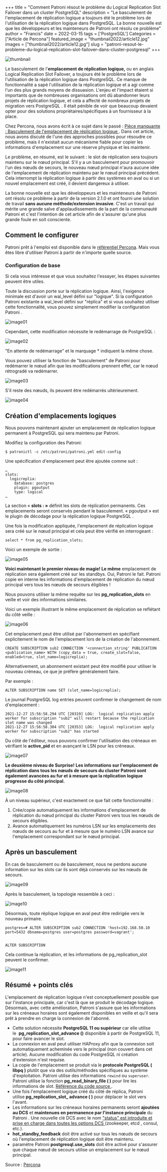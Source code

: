 ﻿+++
title = "Comment Patroni résout le problème du Logical Replication Slot Failover dans un cluster PostgreSQL"
description = "Le basculement de l'emplacement de réplication logique a toujours été le problème lors de l'utilisation de la réplication logique dans PostgreSQL. La bonne nouvelle est que les développeurs et les mainteneurs de Patroni ont résolu ce problème"
author = "Francis"
date = 2022-03-15
tags = ['PostgreSQL']
Categories = ["Article de Percona"]
featured_image = "thumbnail2022/article12.jpg"
images = ["thumbnail2022/article12.jpg"]
slug = "patroni-resout-le-probleme-du-logical-replication-slot-failover-dans-cluster-postgresql"
+++

![thumbnail](/thumbnail2022/article12.jpg)


Le basculement de l'**emplacement de réplication logique,** ou en anglais Logical Replication Slot Failover, a toujours été le problème lors de l'utilisation de la réplication logique dans PostgreSQL. Ce manque de fonctionnalité a sapé l'utilisation de la réplication logique et a agi comme l'un des plus grands moyens de dissuasion. L'enjeu et l'impact étaient si importants que de nombreuses organisations ont dû abandonner leurs projets de réplication logique, et cela a affecté de nombreux projets de migration vers PostgreSQL . Il était pénible de voir que beaucoup devaient opter pour des solutions propriétaires/spécifiques à un fournisseur à la place.

Chez Percona, nous avons écrit à ce sujet dans le passé : [Pièce manquante : Basculement de l'emplacement de réplication logique ](https://www.percona.com/blog/2020/05/21/failover-of-logical-replication-slots-in-postgresql/). Dans cet article, nous avons discuté de l'une des approches possibles pour résoudre ce problème, mais il n'existait aucun mécanisme fiable pour copier les informations d'emplacement sur une réserve physique et les maintenir.

Le problème, en résumé, est le suivant : le slot de réplication sera toujours maintenu sur le nœud principal. S'il y a un basculement pour promouvoir l'un des nœuds de secours, le nouveau nœud principal n'aura aucune idée de l'emplacement de réplication maintenu par le nœud principal précédent. Cela interrompt la réplication logique à partir des systèmes en aval ou si un nouvel emplacement est créé, il devient dangereux à utiliser.

La bonne nouvelle est que les développeurs et les mainteneurs de Patroni ont résolu ce problème à partir de la version 2.1.0 et ont fourni une solution de travail **sans aucune méthode/extension invasive**. C'est un travail qui mérite une grande salve d'applaudissements de la part de la communauté Patroni et c'est l'intention de cet article afin de s'assurer qu'une plus grande foule en soit consciente.

## Comment le configurer

Patroni prêt à l'emploi est disponible dans le [référentiel Percona](https://www.percona.com/software/postgresql-distribution). Mais vous êtes libre d'utiliser Patroni à partir de n'importe quelle source.

### Configuration de base

Si cela vous intéresse et que vous souhaitez l'essayer, les étapes suivantes peuvent être utiles.

Toute la discussion porte sur la réplication logique. Ainsi, l'exigence minimale est d'avoir un wal_level défini sur "logique". Si la configuration Patroni existante a wal_level défini sur "réplica" et si vous souhaitez utiliser cette fonctionnalité, vous pouvez simplement modifier la configuration Patroni .

![image01](/posts/2022/article12/img01.png)

Cependant, cette modification nécessite le redémarrage de PostgreSQL :

![image02](/posts/2022/article12/img02.png)


"En attente de redémarrage" et le marquage * indiquent la même chose.

Vous pouvez utiliser la fonction de "basculement" de Patroni pour redémarrer le nœud afin que les modifications prennent effet, car le nœud rétrogradé va redémarrer.

![image03](/posts/2022/article12/img03.png)

S'il reste des nœuds, ils peuvent être redémarrés ultérieurement.

![image04](/posts/2022/article12/img04.png)

## Création d'emplacements logiques

Nous pouvons maintenant ajouter un emplacement de réplication logique permanent à PostgreSQL qui sera maintenu par Patroni.

Modifiez la configuration des Patroni:

```
$ patronictl -c /etc/patroni/patroni.yml edit-config
```

Une spécification d'emplacement peut être ajoutée comme suit :

```
…
slots:
  logicreplia:
    database: postgres
    plugin: pgoutput
    type: logical
…
```

La section « **slots : »** définit les slots de réplication permanents. Ces emplacements seront conservés pendant le basculement. « pgoutput » est le plugin de décodage pour la réplication logique PostgreSQL .

Une fois la modification appliquée, l'emplacement de réplication logique sera créé sur le nœud principal et cela peut être vérifié en interrogeant :

```
select * from pg_replication_slots;
```

Voici un exemple de sortie :

![image05](/posts/2022/article12/img05.png)

**Voici maintenant le premier niveau de magie! Le même** emplacement de réplication sera également créé sur les standbys. Oui, Patroni le fait. Patroni copie en interne les informations d'emplacement de réplication du nœud principal vers tous les nœuds de secours éligibles !

Nous pouvons utiliser la même requête sur les **pg_replication_slots** en veille et voir des informations similaires.

Voici un exemple illustrant le même emplacement de réplication se reflétant du côté veille :

![image06](/posts/2022/article12/img06.png)

Cet emplacement peut être utilisé par l'abonnement en spécifiant explicitement le nom de l'emplacement lors de la création de l'abonnement.

```
CREATE SUBSCRIPTION sub2 CONNECTION '<connection_string' PUBLICATION <publication_name> WITH (copy_data = true, create_slot=false, enabled=true, slot_name=logicreplia);
```

Alternativement, un abonnement existant peut être modifié pour utiliser le nouveau créneau, ce que je préfère généralement faire.

Par exemple :

```
ALTER SUBSCRIPTION name SET (slot_name=logicreplia);
```

Le journal PostgreSQL  log entries peuvent confirmer le changement de nom d'emplacement :

```
2021-12-27 15:56:58.294 UTC [20319] LOG:  logical replication apply worker for subscription "sub2" will restart because the replication slot name was changed
2021-12-27 15:56:58.304 UTC [20353] LOG:  logical replication apply worker for subscription "sub2" has started
```

Du côté de l'éditeur, nous pouvons confirmer l'utilisation des créneaux en vérifiant le **active_pid** et en avançant le LSN pour les créneaux.

![image07](/posts/2022/article12/img07.png)

**Le deuxième niveau de Surprise!** **Les informations sur l'emplacement de réplication dans tous les nœuds de secours du cluster Patroni sont également avancées au fur et à mesure que la réplication logique progresse du côté principal.**

![image08](/posts/2022/article12/img08.png)

À un niveau supérieur, c'est exactement ce que fait cette fonctionnalité :

1. Crée/copie automatiquement les informations d'emplacement de réplication du nœud principal du cluster Patroni vers tous les nœuds de secours éligibles.
1. Avance automatiquement les numéros LSN sur les emplacements des nœuds de secours au fur et à mesure que le numéro LSN avance sur l'emplacement correspondant sur le nœud principal.

## Après un basculement

En cas de basculement ou de basculement, nous ne perdons aucune information sur les slots car ils sont déjà conservés sur les nœuds de secours.

![image09](/posts/2022/article12/img09.png)

Après le basculement, la topologie ressemble à ceci :

![image10](/posts/2022/article12/img10.png)

Désormais, toute réplique logique en aval peut être redirigée vers le nouveau primaire.

```
postgres=# ALTER SUBSCRIPTION sub2 CONNECTION 'host=192.168.50.10 port=5432 dbname=postgres user=postgres password=vagrant';                                                                                                                                                  
ALTER SUBSCRIPTION
```

Cela continue la réplication, et les informations de pg_replication_slot peuvent le confirmer.

![image11](/posts/2022/article12/img11.png)

## Résumé + points clés

L'emplacement de réplication logique n'est conceptuellement possible que sur l'instance principale, car c'est là que se produit le décodage logique. Désormais, avec cette amélioration, Patroni s'assure que les informations sur les créneaux horaires sont également disponibles en veille et qu'il sera prêt à prendre en charge la connexion de l'abonné.

- Cette solution nécessite **PostgreSQL 11 ou supérieur** car elle utilise le  **pg_replication_slot_advance ()** disponible à partir de PostgreSQL 11, pour faire avancer le slot.
- La connexion en aval peut utiliser HAProxy afin que la connexion soit automatiquement acheminée vers le principal (non couvert dans cet article). Aucune modification du code PostgreSQL ni création d'extension n'est requise.
- La copie de l'emplacement se produit via le **protocole PostgreSQL ( libpq )** plutôt que via des outils/méthodes spécifiques au système d'exploitation. Patroni utilise des informations `rewind` ou `superuser`. Patroni utilise la fonction **pg_read_binary_file ( )** pour lire les informations de slot. [Référence du code source ](https://github.com/zalando/patroni/blob/a015e0e2717caf170baa679aceb0900479ce9fda/patroni/postgresql/slots.py#L262).
- Une fois l'emplacement logique créé du côté de réplica, Patroni utilise **pg_replication_slot_ advance ( )** pour déplacer le slot vers l'avant.
- Les informations sur les créneaux horaires permanents seront **ajoutées au DCS** et **maintenues en permanence par l'instance principale** du Patroni . Une nouvelle clé DCS avec le nom ["status" est introduite et prise en charge dans toutes les options DCS ](https://github.com/zalando/patroni/pull/1820/commits/c46ee7db268c08145a1b8ecb7ba3d58235b2b980)(zookeeper, etcd , consul, etc.).
- **hot_standby_feedback** doit être activé sur tous les nœuds de secours où l'emplacement de réplication logique doit être maintenu.
- paramètre Patroni **postgresql.use_slots** doit être activé pour s'assurer que chaque nœud de secours utilise un emplacement sur le nœud principal.

Source : [Percona](https://www.percona.com/blog/how-patroni-addresses-the-problem-of-the-logical-replication-slot-failover-in-a-postgresql-cluster/)
